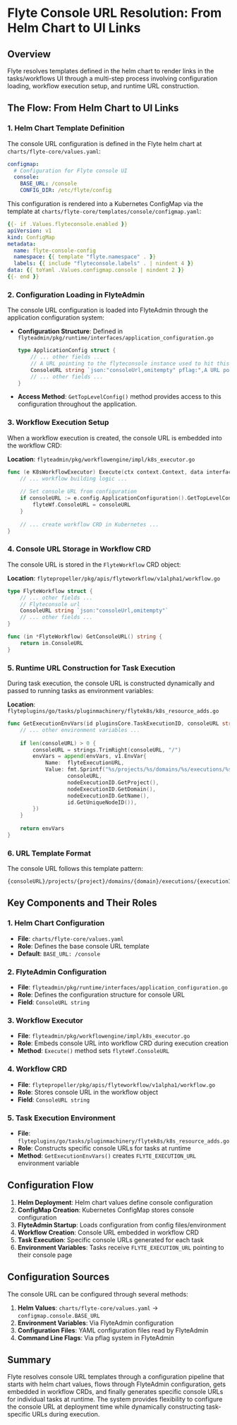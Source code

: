 # Flyte Console URL Resolution: From Helm Chart to UI Links

## Overview

Flyte resolves templates defined in the helm chart to render links in the tasks/workflows UI through a multi-step process involving configuration loading, workflow execution setup, and runtime URL construction.

## The Flow: From Helm Chart to UI Links

### 1. Helm Chart Template Definition

The console URL configuration is defined in the Flyte helm chart at `charts/flyte-core/values.yaml`:

```yaml
configmap:
  # Configuration for Flyte console UI
  console:
    BASE_URL: /console
    CONFIG_DIR: /etc/flyte/config
```

This configuration is rendered into a Kubernetes ConfigMap via the template at `charts/flyte-core/templates/console/configmap.yaml`:

```yaml
{{- if .Values.flyteconsole.enabled }}
apiVersion: v1
kind: ConfigMap
metadata:
  name: flyte-console-config
  namespace: {{ template "flyte.namespace" . }}
  labels: {{ include "flyteconsole.labels" . | nindent 4 }}
data: {{ toYaml .Values.configmap.console | nindent 2 }}
{{- end }}
```

### 2. Configuration Loading in FlyteAdmin

The console URL configuration is loaded into FlyteAdmin through the application configuration system:

- **Configuration Structure**: Defined in `flyteadmin/pkg/runtime/interfaces/application_configuration.go`
  ```go
  type ApplicationConfig struct {
      // ... other fields ...
      // A URL pointing to the flyteconsole instance used to hit this flyteadmin instance.
      ConsoleURL string `json:"consoleUrl,omitempty" pflag:",A URL pointing to the flyteconsole instance used to hit this flyteadmin instance."`
      // ... other fields ...
  }
  ```

- **Access Method**: `GetTopLevelConfig()` method provides access to this configuration throughout the application.

### 3. Workflow Execution Setup

When a workflow execution is created, the console URL is embedded into the workflow CRD:

**Location**: `flyteadmin/pkg/workflowengine/impl/k8s_executor.go`

```go
func (e K8sWorkflowExecutor) Execute(ctx context.Context, data interfaces.ExecutionData) (interfaces.ExecutionResponse, error) {
    // ... workflow building logic ...
    
    // Set console URL from configuration
    if consoleURL := e.config.ApplicationConfiguration().GetTopLevelConfig().ConsoleURL; len(consoleURL) > 0 {
        flyteWf.ConsoleURL = consoleURL
    }
    
    // ... create workflow CRD in Kubernetes ...
}
```

### 4. Console URL Storage in Workflow CRD

The console URL is stored in the `FlyteWorkflow` CRD object:

**Location**: `flytepropeller/pkg/apis/flyteworkflow/v1alpha1/workflow.go`

```go
type FlyteWorkflow struct {
    // ... other fields ...
    // Flyteconsole url
    ConsoleURL string `json:"consoleUrl,omitempty"`
    // ... other fields ...
}

func (in *FlyteWorkflow) GetConsoleURL() string { 
    return in.ConsoleURL 
}
```

### 5. Runtime URL Construction for Task Execution

During task execution, the console URL is constructed dynamically and passed to running tasks as environment variables:

**Location**: `flyteplugins/go/tasks/pluginmachinery/flytek8s/k8s_resource_adds.go`

```go
func GetExecutionEnvVars(id pluginsCore.TaskExecutionID, consoleURL string) []v1.EnvVar {
    // ... other environment variables ...
    
    if len(consoleURL) > 0 {
        consoleURL = strings.TrimRight(consoleURL, "/")
        envVars = append(envVars, v1.EnvVar{
            Name:  flyteExecutionURL,
            Value: fmt.Sprintf("%s/projects/%s/domains/%s/executions/%s/nodeId/%s/nodes", 
                   consoleURL, 
                   nodeExecutionID.GetProject(), 
                   nodeExecutionID.GetDomain(), 
                   nodeExecutionID.GetName(), 
                   id.GetUniqueNodeID()),
        })
    }
    
    return envVars
}
```

### 6. URL Template Format

The console URL follows this template pattern:
```
{consoleURL}/projects/{project}/domains/{domain}/executions/{executionId}/nodeId/{nodeId}/nodes
```

## Key Components and Their Roles

### 1. **Helm Chart Configuration**
- **File**: `charts/flyte-core/values.yaml`
- **Role**: Defines the base console URL template
- **Default**: `BASE_URL: /console`

### 2. **FlyteAdmin Configuration**
- **File**: `flyteadmin/pkg/runtime/interfaces/application_configuration.go`
- **Role**: Defines the configuration structure for console URL
- **Field**: `ConsoleURL string`

### 3. **Workflow Executor**
- **File**: `flyteadmin/pkg/workflowengine/impl/k8s_executor.go`
- **Role**: Embeds console URL into workflow CRD during execution creation
- **Method**: `Execute()` method sets `flyteWf.ConsoleURL`

### 4. **Workflow CRD**
- **File**: `flytepropeller/pkg/apis/flyteworkflow/v1alpha1/workflow.go`
- **Role**: Stores console URL in the workflow object
- **Field**: `ConsoleURL string`

### 5. **Task Execution Environment**
- **File**: `flyteplugins/go/tasks/pluginmachinery/flytek8s/k8s_resource_adds.go`
- **Role**: Constructs specific console URLs for tasks at runtime
- **Method**: `GetExecutionEnvVars()` creates `FLYTE_EXECUTION_URL` environment variable

## Configuration Flow

1. **Helm Deployment**: Helm chart values define console configuration
2. **ConfigMap Creation**: Kubernetes ConfigMap stores console configuration
3. **FlyteAdmin Startup**: Loads configuration from config files/environment
4. **Workflow Creation**: Console URL embedded in workflow CRD
5. **Task Execution**: Specific console URLs generated for each task
6. **Environment Variables**: Tasks receive `FLYTE_EXECUTION_URL` pointing to their console page

## Configuration Sources

The console URL can be configured through several methods:

1. **Helm Values**: `charts/flyte-core/values.yaml` → `configmap.console.BASE_URL`
2. **Environment Variables**: Via FlyteAdmin configuration
3. **Configuration Files**: YAML configuration files read by FlyteAdmin
4. **Command Line Flags**: Via pflag system in FlyteAdmin

## Summary

Flyte resolves console URL templates through a configuration pipeline that starts with helm chart values, flows through FlyteAdmin configuration, gets embedded in workflow CRDs, and finally generates specific console URLs for individual tasks at runtime. The system provides flexibility to configure the console URL at deployment time while dynamically constructing task-specific URLs during execution.